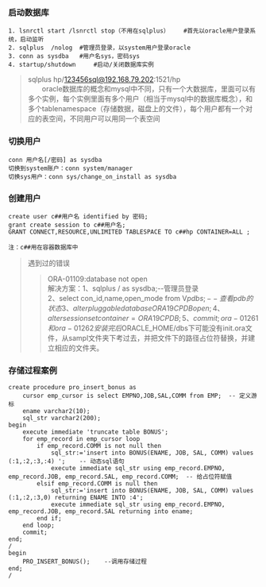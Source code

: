 ### 启动数据库
```
1. lsnrctl start /lsnrctl stop（不用在sqlplus）    #首先以oracle用户登录系统，启动监听
2. sqlplus  /nolog  #管理员登录，以system用户登录oracle
3. conn as sysdba   #用户名sys，密码sys
4. startup/shutdown     #启动/关闭数据库实例
```
> sqlplus hp/123456sql@192.168.79.202:1521/hp  
&emsp;&emsp;oracle数据库的概念和mysql中不同，只有一个大数据库，里面可以有多个实例，每个实例里面有多个用户（相当于mysql中的数据库概念），和多个tablenamespace（存储数据，磁盘上的文件），每个用户都有一个对应的表空间，不同用户可以用同一个表空间

### 切换用户
```
conn 用户名[/密码] as sysdba
切换到system账户：conn system/manager
切换sys用户：conn sys/change_on_install as sysdba
```

### 创建用户
```
create user c##用户名 identified by 密码;
grant create session to c##用户名;
GRANT CONNECT,RESOURCE,UNLIMITED TABLESPACE TO c##hp CONTAINER=ALL ;

注：c##用在容器数据库中
```


>  遇到过的错误
>>ORA-01109:database not open  
解决方案：1、sqlplus / as sysdba;--管理员登录  
	2、select con_id,name,open_mode from V$pdbs;--查看pdb的状态  
	3、alter pluggable database ORA19CPDB  open;  
	4、alter session set container=ORA19CPDB ;  
	5、commit;  
ora-01261和ora-01262  
安装完后$ORACLE_HOME/dbs下可能没有init<SID>.ora文件，从sampl文件夹下考过去，并把文件下的路径占位符替换，并建立相应的文件夹。

### 存储过程案例

```
create procedure pro_insert_bonus as
    cursor emp_cursor is select EMPNO,JOB,SAL,COMM from EMP;  -- 定义游标
    ename varchar2(10);
    sql_str varchar2(200);
begin
    execute immediate 'truncate table BONUS';
    for emp_record in emp_cursor loop
        if emp_record.COMM is not null then
            sql_str:='insert into BONUS(ENAME, JOB, SAL, COMM) values (:1,:2,:3,:4) ';    -- 动态sql语句
            execute immediate sql_str using emp_record.EMPNO, emp_record.JOB, emp_record.SAL, emp_record.COMM;  -- 给占位符赋值
        elsif emp_record.COMM is null then
            sql_str:='insert into BONUS(ENAME, JOB, SAL, COMM) values (:1,:2,:3,0) returning ENAME INTO :4';
            execute immediate sql_str using emp_record.EMPNO, emp_record.JOB, emp_record.SAL returning into ename;
        end if;
    end loop;
    commit;
end;
/
begin
    PRO_INSERT_BONUS();    --调用存储过程
end;
/
```

